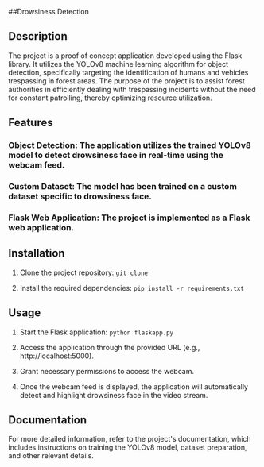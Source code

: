 ##Drowsiness Detection

## Description
The project is a proof of concept application developed using the Flask library. It utilizes the YOLOv8 machine learning algorithm for object detection, specifically targeting the identification of humans and vehicles trespassing in forest areas. The purpose of the project is to assist forest authorities in efficiently dealing with trespassing incidents without the need for constant patrolling, thereby optimizing resource utilization.

## Features
### Object Detection: The application utilizes the trained YOLOv8 model to detect drowsiness face in real-time using the webcam feed.
### Custom Dataset: The model has been trained on a custom dataset specific to drowsiness face.
### Flask Web Application: The project is implemented as a Flask web application.

## Installation
1. Clone the project repository:
 `git clone`
 
2. Install the required dependencies:
 `pip install -r requirements.txt`
 
## Usage
1. Start the Flask application:
 `python flaskapp.py`
 
2. Access the application through the provided URL (e.g., http://localhost:5000).

3. Grant necessary permissions to access the webcam.

4. Once the webcam feed is displayed, the application will automatically detect and highlight drowsiness face in the video stream.

## Documentation
For more detailed information, refer to the project's documentation, which includes instructions on training the YOLOv8 model, dataset preparation, and other relevant details.

